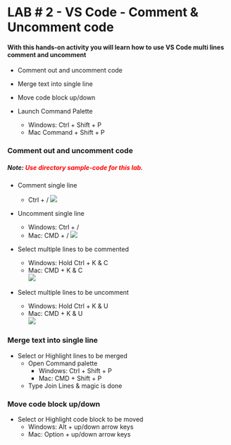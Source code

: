 # LAB # 2 - VS Code - Comment & Uncomment code

#### With this hands-on activity you will learn how to use VS Code multi lines comment and uncomment 

 
- Comment out  and uncomment code
- Merge text into single line 
- Move code block up/down

- Launch Command Palette
    - Windows: Ctrl + Shift + P
    - Mac Command + Shift + P

### Comment out  and uncomment code

##### Note: <span style="color:red">Use directory sample-code for this lab.</span>
- Comment single line 
    - Ctrl + /
    ![](https://tinyurl.com/yf5s3wec)

- Uncomment single line 
    - Windows: Ctrl + /
    - Mac: CMD + /
    ![](https://tinyurl.com/yf5s3wec)


- Select multiple lines to be commented
    - Windows: Hold Ctrl + K & C  
    - Mac: CMD + K & C  
    ![](https://tinyurl.com/yffocoyz)
- Select multiple lines to be uncomment
    - Windows: Hold Ctrl + K & U  
    - Mac: CMD + K & U  
    ![](https://tinyurl.com/yffocoyz)

### Merge text into single line 

- Select or Highlight lines to be merged
    - Open Command palette 
        - Windows: Ctrl + Shift + P 
        - Mac: CMD + Shift + P 
    - Type Join Lines & magic is done 

### Move code block up/down    

- Select or Highlight code block to be moved
    - Windows: Alt + up/down arrow keys
    - Mac: Option + up/down arrow keys
